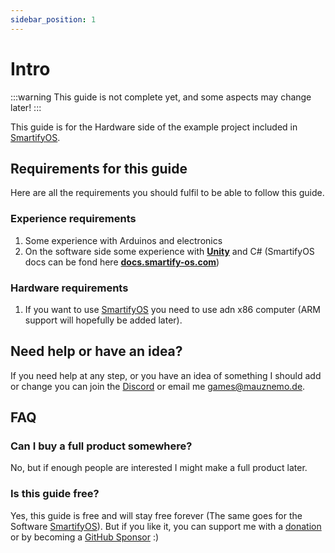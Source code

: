 ```yaml
---
sidebar_position: 1
---
```


# Intro

:::warning
This guide is not complete yet, and some aspects may change later!
:::

This guide is for the Hardware side of the example project included in [SmartifyOS](https://smartify-os.com/).

## Requirements for this guide
Here are all the requirements you should fulfil to be able to follow this guide.

### Experience requirements

1. Some experience with Arduinos and electronics
2. On the software side some experience with [**Unity**](https://unity.com/) and C# (SmartifyOS docs can be fond here **[docs.smartify-os.com](https://docs.smartify-os.com/)**)

### Hardware requirements
1. If you want to use [SmartifyOS](https://smartify-os.com/) you need to use adn x86 computer (ARM support will hopefully be added later).


## Need help or have an idea?

If you need help at any step, or you have an idea of something I should add or change you can join the [Discord](https://discord.gg/dYf8zrVUHt) or email me [games@mauznemo.de](mailto:games@mauznemo.de).

## FAQ
### Can I buy a full product somewhere?
No, but if enough people are interested I might make a full product later.

### Is this guide free?
Yes, this guide is free and will stay free forever (The same goes for the Software [SmartifyOS](https://smartify-os.com/)). But if you like it, you can support me with a [donation](https://www.paypal.com/donate/?hosted_button_id=BSPF2HUZRP7AN) or by becoming a [GitHub Sponsor](https://github.com/sponsors/Mauznemo) :)

